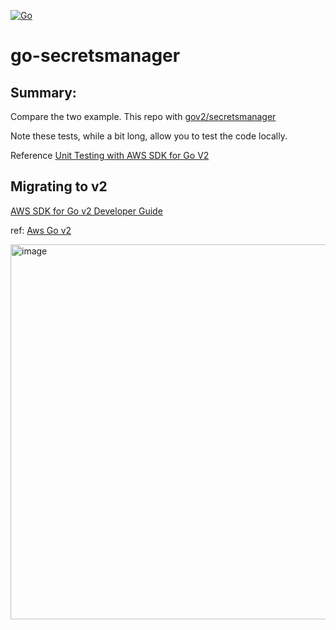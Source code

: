 [![Go](https://github.com/mchirico/go-secretsmanager/actions/workflows/go.yml/badge.svg)](https://github.com/mchirico/go-secretsmanager/actions/workflows/go.yml)
# go-secretsmanager

## Summary:
Compare the two example.  This repo with [gov2/secretsmanager](https://github.com/awsdocs/aws-doc-sdk-examples/tree/main/gov2/secretsmanager)

Note these tests, while a bit long, allow you to test the code locally. 

Reference [Unit Testing with AWS SDK for Go V2](https://aws.github.io/aws-sdk-go-v2/docs/unit-testing/)


## Migrating to v2
[AWS SDK for Go v2 Developer Guide](https://aws.github.io/aws-sdk-go-v2/docs/migrating/)

ref: [Aws Go v2](https://aws.github.io/aws-sdk-go-v2/)


<img width="600" alt="image" src="https://user-images.githubusercontent.com/755710/192154124-9b7c94a7-0adb-423c-ae94-fc3a7d9a85dc.png">
